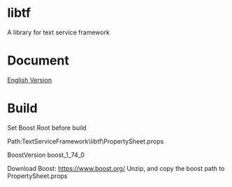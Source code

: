 # libtf
A library for text service framework
# Document
[English Version](https://github.com/Windmill-City/libtf/blob/master/docs/Doc.md) 
# Build
Set Boost Root before build

Path:TextServiceFramework\libtf\PropertySheet.props

BoostVersion boost_1_74_0

Download Boost: https://www.boost.org/
Unzip, and copy the boost path to PropertySheet.props
